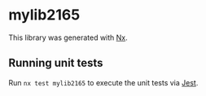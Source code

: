 # mylib2165

This library was generated with [Nx](https://nx.dev).

## Running unit tests

Run `nx test mylib2165` to execute the unit tests via [Jest](https://jestjs.io).

